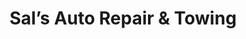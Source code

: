 ---
title: "Sal’s Auto Repair & Towing"
url: /croswell/sals-auto-repair-and-towing/
shop: car repair
---